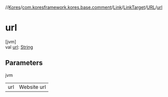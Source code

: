 //[Kores](../../../../../index.md)/[com.koresframework.kores.base.comment](../../../index.md)/[Link](../../index.md)/[LinkTarget](../index.md)/[URL](index.md)/[url](url.md)

# url

[jvm]\
val [url](url.md): [String](https://kotlinlang.org/api/latest/jvm/stdlib/kotlin/-string/index.html)

## Parameters

jvm

| | |
|---|---|
| url | Website url |

